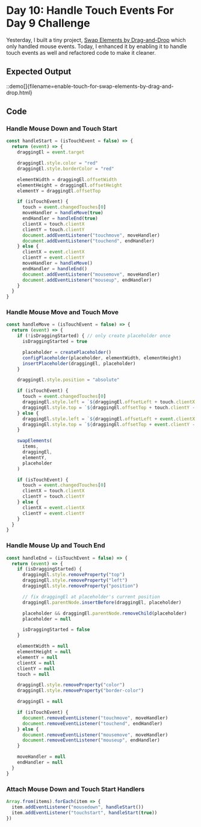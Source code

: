 # Day 10: Handle Touch Events For Day 9 Challenge

Yesterday, I built a tiny project, [Swap Elements by Drag-and-Drop](/day9) which only handled mouse events. Today, I enhanced it by enabling it to handle touch events as well and refactored code to make it cleaner.

## Expected Output

::demo[]{filename=enable-touch-for-swap-elements-by-drag-and-drop.html}

## Code

### Handle Mouse Down and Touch Start

```js
const handleStart = (isTouchEvent = false) => {
  return (event) => {
    draggingEl = event.target

    draggingEl.style.color = "red"
    draggingEl.style.borderColor = "red"

    elementWidth = draggingEl.offsetWidth
    elementHeight = draggingEl.offsetHeight
    elementY = draggingEl.offsetTop

    if (isTouchEvent) {
      touch = event.changedTouches[0]
      moveHandler = handleMove(true)
      endHandler = handleEnd(true)
      clientX = touch.clientX
      clientY = touch.clientY
      document.addEventListener("touchmove", moveHandler)
      document.addEventListener("touchend", endHandler)
    } else {
      clientX = event.clientX
      clientY = event.clientY
      moveHandler = handleMove()
      endHandler = handleEnd()
      document.addEventListener("mousemove", moveHandler)
      document.addEventListener("mouseup", endHandler)
    }
  }
}
```

### Handle Mouse Move and Touch Move

```js
const handleMove = (isTouchEvent = false) => {
  return (event) => {
    if (!isDraggingStarted) { // only create placeholder once
      isDraggingStarted = true

      placeholder = createPlaceholder()
      configPlaceholder(placeholder, elementWidth, elementHeight)
      insertPlaceholder(draggingEl, placeholder)
    }

    draggingEl.style.position = "absolute"

    if (isTouchEvent) {
      touch = event.changedTouches[0]
      draggingEl.style.left = `${draggingEl.offsetLeft + touch.clientX - clientX}px`
      draggingEl.style.top = `${draggingEl.offsetTop + touch.clientY - clientY}px`
    } else {
      draggingEl.style.left = `${draggingEl.offsetLeft + event.clientX - clientX}px`
      draggingEl.style.top = `${draggingEl.offsetTop + event.clientY - clientY}px`
    }

    swapElements(
      items,
      draggingEl,
      elementY,
      placeholder
    )

    if (isTouchEvent) {
      touch = event.changedTouches[0]
      clientX = touch.clientX
      clientY = touch.clientY
    } else {
      clientX = event.clientX
      clientY = event.clientY
    }
  }
}
```

### Handle Mouse Up and Touch End

```js
const handleEnd = (isTouchEvent = false) => {
  return (event) => {
    if (isDraggingStarted) {
      draggingEl.style.removeProperty("top")
      draggingEl.style.removeProperty("left")
      draggingEl.style.removeProperty("position")

      // fix draggingEl at placeholder's current position
      draggingEl.parentNode.insertBefore(draggingEl, placeholder)

      placeholder && draggingEl.parentNode.removeChild(placeholder)
      placeholder = null

      isDraggingStarted = false
    }

    elementWidth = null
    elementHeight = null
    elementY = null
    clientX = null
    clientY = null
    touch = null

    draggingEl.style.removeProperty("color")
    draggingEl.style.removeProperty("border-color")

    draggingEl = null

    if (isTouchEvent) {
      document.removeEventListener("touchmove", moveHandler)
      document.removeEventListener("touchend", endHandler)
    } else {
      document.removeEventListener("mousemove", moveHandler)
      document.removeEventListener("mouseup", endHandler)
    }

    moveHandler = null
    endHandler = null
  }
}
```

### Attach Mouse Down and Touch Start Handlers

```js
Array.from(items).forEach(item => {
  item.addEventListener("mousedown", handleStart())
  item.addEventListener("touchstart", handleStart(true))
})
```

